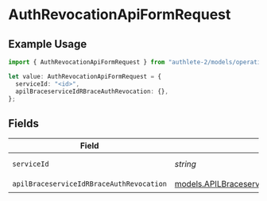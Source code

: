 # AuthRevocationApiFormRequest

## Example Usage

```typescript
import { AuthRevocationApiFormRequest } from "authlete-2/models/operations";

let value: AuthRevocationApiFormRequest = {
  serviceId: "<id>",
  apilBraceserviceIdRBraceAuthRevocation: {},
};
```

## Fields

| Field                                                                                                   | Type                                                                                                    | Required                                                                                                | Description                                                                                             |
| ------------------------------------------------------------------------------------------------------- | ------------------------------------------------------------------------------------------------------- | ------------------------------------------------------------------------------------------------------- | ------------------------------------------------------------------------------------------------------- |
| `serviceId`                                                                                             | *string*                                                                                                | :heavy_check_mark:                                                                                      | A service ID.                                                                                           |
| `apilBraceserviceIdRBraceAuthRevocation`                                                                | [models.APILBraceserviceIdRBraceAuthRevocation](../../models/apilbraceserviceidrbraceauthrevocation.md) | :heavy_check_mark:                                                                                      | N/A                                                                                                     |